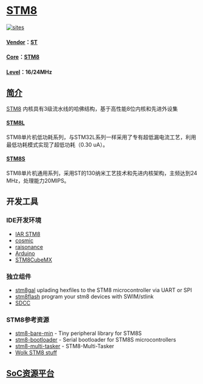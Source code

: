 ﻿# [STM8](https://github.com/sochub/STM8) 

[![sites](http://182.61.61.133/link/resources/SoC.png)](https://stop.stops.top) 

#### [Vendor](https://github.com/sochub/Vendor)：[ST](https://github.com/sochub/ST)
#### [Core](https://github.com/sochub/STM8)：[STM8](https://github.com/sochub/STM8)
#### [Level](https://github.com/sochub/Level)：16/24MHz 

## [简介](https://github.com/sochub/STM8/wiki)

[STM8](https://github.com/sochub/STM8) 内核具有3级流水线的哈佛结构，基于高性能8位内核和先进外设集

#### [STM8L](https://github.com/sochub/STM8L) 

STM8单片机低功耗系列，与STM32L系列一样采用了专有超低漏电流工艺，利用最低功耗模式实现了超低功耗（0.30 uA）。

#### [STM8S](https://github.com/sochub/STM8S) 

STM8单片机通用系列，采用ST的130纳米工艺技术和先进内核架构，主频达到24 MHz，处理能力20MIPS。

## 开发工具

### IDE开发环境

* [IAR STM8](https://www.iar.com/iar-embedded-workbench/#!?architecture=STM8&currentTab=overview) 
* [cosmic](http://www.cosmicsoftware.com/stm8.php) 
* [raisonance](http://support.raisonance.com/content/ride)
* [Arduino](https://www.arduino.cc/) 
* [STM8CubeMX](https://www.st.com/zh/development-tools/stm8cubemx.html)

### 独立组件

* [stm8gal](https://github.com/gicking/stm8gal) 
uplading hexfiles to the STM8 microcontroller via UART or SPI
* [stm8flash](https://github.com/vdudouyt/stm8flash) 
program your stm8 devices with SWIM/stlink
* [SDCC](https://github.com/sochub/sdcc)

### STM8参考资源

* [stm8-bare-min](https://github.com/lujji/stm8-bare-min) - Tiny peripheral library for STM8S
* [stm8-bootloader](https://github.com/lujji/stm8-bootloader) - Serial bootloader for STM8S microcontrollers
* [stm8-multi-tasker](https://github.com/vsch/stm8-multi-tasker) - STM8-Multi-Tasker 
* [Wolk STM8 stuff](https://github.com/LonelyWolf/stm8)

##  [SoC资源平台](http://www.qitas.cn)  
